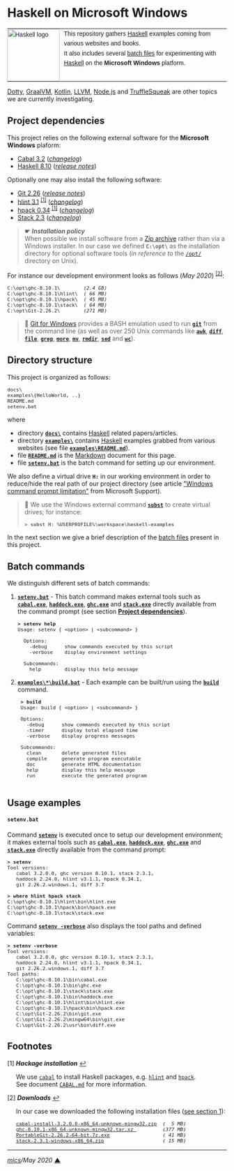 # <span id="top">Haskell on Microsoft Windows</span>

<table style="font-family:Helvetica,Arial;font-size:14px;line-height:1.6;">
  <tr>
  <td style="border:0;padding:0 10px 0 0;min-width:120px;"><a href="https://www.haskell.org/"><img style="border:0;" src="https://wiki.haskell.org/wikiupload/6/62/Double_lambda.png" width="120" alt="Haskell logo"/></a></td>
  <td style="border:0;padding:0;vertical-align:text-top;">This repository gathers <a href="https://www.haskell.org/">Haskell</a> examples coming from various websites and books.<br/>
  It also includes several <a href="https://en.wikibooks.org/wiki/Windows_Batch_Scripting">batch files</a> for experimenting with <a href="https://www.haskell.org/">Haskell</a> on the <b>Microsoft Windows</b> platform.
  </td>
  </tr>
</table>

[Dotty][dotty_examples], [GraalVM][graalvm_examples], [Kotlin][kotlin_examples], [LLVM][llvm_examples], [Node.js][nodejs_examples] and [TruffleSqueak][trufflesqueak_examples] are other topics we are currently investigating.

## <span id="proj_deps">Project dependencies</span>

This project relies on the following external software for the **Microsoft Windows** plaform:

- [Cabal 3.2][cabal_downloads] ([*changelog*][cabal_changelog])
- [Haskell 8.10][haskell_downloads] ([*release notes*][haskell_relnotes])

Optionally one may also install the following software:

- [Git 2.26][git_downloads] ([*release notes*][git_relnotes])
- [hlint 3.1][hlint_downloads] <sup id="anchor_01">[[1]](#footnote_01)</sup> ([*changelog*][hlint_changelog])
- [hpack 0.34][hpack_downloads] <sup id="anchor_01">[[1]](#footnote_01)</sup> ([*changelog*][hpack_changelog])
- [Stack 2.3][stack_downloads] ([*changelog*][stack_changelog])

> **&#9755;** ***Installation policy***<br/>
> When possible we install software from a [Zip archive][zip_archive] rather than via a Windows installer. In our case we defined **`C:\opt\`** as the installation directory for optional software tools (*in reference to* the [`/opt/`][unix_opt] directory on Unix).

For instance our development environment looks as follows (*May 2020*) <sup id="anchor_02">[[2]](#footnote_02)</sup>:

<pre style="font-size:80%;">
C:\opt\ghc-8.10.1\        <i>(2.4 GB)</i>
C:\opt\ghc-8.10.1\hlint\  <i>( 66 MB)</i>
C:\opt\ghc-8.10.1\hpack\  <i>( 45 MB)</i>
C:\opt\ghc-8.10.1\stack\  <i>( 64 MB)</i>
C:\opt\Git-2.26.2\        <i>(271 MB)</i>
</pre>

<!--
> **:mag_right:** GHC features two backends: the default native code generator (option `-fasm`) and the LLVM (version 7) code generator (option `-fllvm`). The C code generator is deprecated since GHC 7.0.
-->

> **:mag_right:** [Git for Windows][git_downloads] provides a BASH emulation used to run [**`git`**][git_cli] from the command line (as well as over 250 Unix commands like [**`awk`**][man1_awk], [**`diff`**][man1_diff], [**`file`**][man1_file], [**`grep`**][man1_grep], [**`more`**][man1_more], [**`mv`**][man1_mv], [**`rmdir`**][man1_rmdir], [**`sed`**][man1_sed] and [**`wc`**][man1_wc]).

## <span id="structure">Directory structure</span>

This project is organized as follows:

<pre style="font-size:80%;">
docs\
examples\{HelloWorld, ..}
README.md
setenv.bat
</pre>

where

- directory [**`docs\`**](docs/) contains [Haskell] related papers/articles.
- directory [**`examples\`**](examples/) contains [Haskell] examples grabbed from various websites (see file [**`examples\README.md`**](examples/README.md)).
- file [**`README.md`**](README.md) is the [Markdown][github_markdown] document for this page.
- file [**`setenv.bat`**](setenv.bat) is the batch command for setting up our environment.

<!--
> **:mag_right:** We use [VS Code][microsoft_vscode] with the extension [Markdown Preview Github Styling](https://marketplace.visualstudio.com/items?itemName=bierner.markdown-preview-github-styles) to edit our Markdown files (see article ["Mastering Markdown"](https://guides.github.com/features/mastering-markdown/) from [GitHub Guides][github_guides].
-->

We also define a virtual drive **`H:`** in our working environment in order to reduce/hide the real path of our project directory (see article ["Windows command prompt limitation"][windows_limitation] from Microsoft Support).
> **:mag_right:** We use the Windows external command [**`subst`**][windows_subst] to create virtual drives; for instance:
>
> <pre style="font-size:80%;">
> <b>&gt; subst H: %USERPROFILE%\workspace\haskell-examples</b>
> </pre>

In the next section we give a brief description of the [batch files][windows_batch_file] present in this project.

## <span id="commands">Batch commands</span>

We distinguish different sets of batch commands:

1. [**`setenv.bat`**](setenv.bat) - This batch command makes external tools such as [**`cabal.exe`**][cabal_userguide], [**`haddock.exe`**][haddock_userguide], [**`ghc.exe`**][ghc_userguide] and [**`stack.exe`**][stack_userguide] directly available from the command prompt (see section [**Project dependencies**](#proj_deps)).

   <pre style="font-size:80%;">
   <b>&gt; setenv help</b>
   Usage: setenv { &lt;option&gt; | &lt;subcommand&gt; }
   &nbsp;
     Options:
       -debug      show commands executed by this script
       -verbose    display environment settings
   &nbsp;
     Subcommands:
       help        display this help message
   </pre>


2. [**`examples\*\build.bat`**](examples/dotty-example-project/build.bat) - Each example can be built/run using the [**`build`**](examples/dotty-example-project/build.bat) command.<br/>

    <pre style="font-size:80%;">
    <b>&gt; build</b>
    Usage: build { &lt;option&gt; | &lt;subcommand&gt; }
    &nbsp;
    Options:
      -debug      show commands executed by this script
      -timer      display total elapsed time
      -verbose    display progress messages
    &nbsp;
    Subcommands:
      clean       delete generated files
      compile     generate program executable
      doc         generate HTML documentation
      help        display this help message
      run         execute the generated program
    </pre>

## <span id="usage">Usage examples</span>

#### `setenv.bat`

Command [**`setenv`**](setenv.bat) is executed once to setup our development environment; it makes external tools such as [**`cabal.exe`**][cabal_userguide], [**`haddock.exe`**][haddock_userguide], [**`ghc.exe`**][ghc_userguide] and [**`stack.exe`**][stack_userguide] directly available from the command prompt:

<pre style="font-size:80%;">
<b>&gt; setenv</b>
Tool versions:
   cabal 3.2.0.0, ghc version 8.10.1, stack 2.3.1,
   haddock 2.24.0, hlint v3.1.1, hpack 0.34.1,
   git 2.26.2.windows.1, diff 3.7

<b>&gt; where hlint hpack stack</b>
C:\opt\ghc-8.10.1\hlint\bin\hlint.exe
C:\opt\ghc-8.10.1\hpack\bin\hpack.exe
C:\opt\ghc-8.10.1\stack\stack.exe
</pre>

Command [**`setenv -verbose`**](setenv.bat) also displays the tool paths and defined variables:

<pre style="font-size:80%;">
<b>&gt; setenv -verbose</b>
Tool versions:
   cabal 3.2.0.0, ghc version 8.10.1, stack 2.3.1,
   haddock 2.24.0, hlint v3.1.1, hpack 0.34.1,
   git 2.26.2.windows.1, diff 3.7
Tool paths:
   C:\opt\ghc-8.10.1\bin\cabal.exe
   C:\opt\ghc-8.10.1\bin\ghc.exe
   C:\opt\ghc-8.10.1\stack\stack.exe
   C:\opt\ghc-8.10.1\bin\haddock.exe
   C:\opt\ghc-8.10.1\hlint\bin\hlint.exe
   C:\opt\ghc-8.10.1\hpack\bin\hpack.exe
   C:\opt\Git-2.26.2\bin\git.exe
   C:\opt\Git-2.26.2\mingw64\bin\git.exe
   C:\opt\Git-2.26.2\usr\bin\diff.exe
</pre>

## <span id="footnotes">Footnotes</span>

<a name="footnote_01">[1]</a> ***Hackage installation*** [↩](#anchor_01)

<p style="margin:0 0 1em 20px;">
We use <a href="https://www.haskell.org/cabal/"><code>cabal</code></a> to install Haskell packages, e.g. <a href="https://hackage.haskell.org/package/hlint"><code>hlint</code></a> and  <a href="https://hackage.haskell.org/package/hpack"><code>hpack</code></a>.<br/>See  document <a href="CABAL.md"><code>CABAL.md</code></a> for more information.
</p>


<a name="footnote_02">[2]</a> ***Downloads*** [↩](#anchor_02)

<p style="margin:0 0 1em 20px;">
In our case we downloaded the following installation files (<a href="#proj_deps">see section 1</a>):
</p>
<pre style="margin:0 0 1em 20px; font-size:80%;">
<a href="https://www.haskell.org/cabal/download.html">cabal-install-3.2.0.0-x86_64-unknown-mingw32.zip</a>  <i>(  5 MB)</i>
<a href="https://downloads.haskell.org/ghc/8.10.1/">ghc-8.10.1-x86_64-unknown-mingw32.tar.xz </a>         <i>(377 MB)</i>
<a href="https://git-scm.com/download/win">PortableGit-2.26.2-64-bit.7z.exe</a>                  <i>( 41 MB)</i>
<a href="https://github.com/commercialhaskell/stack/releases">stack-2.3.1-windows-x86_64.zip</a>                    <i>( 15 MB)</i>
</pre>

***

*[mics](https://lampwww.epfl.ch/~michelou/)/May 2020* [**&#9650;**](#top)
<span id="bottom">&nbsp;</span>

<!-- link refs -->

[cabal_changelog]: https://hackage.haskell.org/package/Cabal/changelog
[cabal_downloads]: https://www.haskell.org/cabal/download.html
[cabal_userguide]: https://www.haskell.org/cabal/users-guide/
[dotty_examples]: https://github.com/michelou/dotty-examples
[ghc_userguide]: https://downloads.haskell.org/~ghc/latest/docs/html/users_guide/using.html
[git_cli]: https://git-scm.com/docs/git
[git_downloads]: https://git-scm.com/download/win
[git_relnotes]: https://raw.githubusercontent.com/git/git/master/Documentation/RelNotes/2.26.2.txt
[github_markdown]: https://github.github.com/gfm/
[graalvm_examples]: https://github.com/michelou/graalvm-examples
[haddock_userguide]: https://www.haskell.org/haddock/doc/html/index.html
[haskell]: https://www.haskell.org
[haskell_downloads]: https://downloads.haskell.org/~ghc/8.10.1/
[haskell_relnotes]: https://downloads.haskell.org/ghc/8.10.1/docs/html/users_guide/8.10.1-notes.html
[hlint_changelog]: https://hackage.haskell.org/package/hlint-3.1.1/changelog
[hlint_downloads]: https://hackage.haskell.org/package/hlint
[hpack_changelog]: https://hackage.haskell.org/package/hpack-0.34.1/changelog
[hpack_downloads]: https://hackage.haskell.org/package/hpack
[kotlin_examples]: https://github.com/michelou/kotlin-examples
[llvm_examples]: https://github.com/michelou/llvm-examples
[man1_awk]: https://www.linux.org/docs/man1/awk.html
[man1_diff]: https://www.linux.org/docs/man1/diff.html
[man1_file]: https://www.linux.org/docs/man1/file.html
[man1_grep]: https://www.linux.org/docs/man1/grep.html
[man1_more]: https://www.linux.org/docs/man1/more.html
[man1_mv]: https://www.linux.org/docs/man1/mv.html
[man1_rmdir]: https://www.linux.org/docs/man1/rmdir.html
[man1_sed]: https://www.linux.org/docs/man1/sed.html
[man1_wc]: https://www.linux.org/docs/man1/wc.html
[nodejs_examples]: https://github.com/michelou/nodejs-examples
[stack_changelog]: https://docs.haskellstack.org/en/stable/ChangeLog/#v231
[stack_downloads]: https://github.com/commercialhaskell/stack/releases
[stack_userguide]: https://docs.haskellstack.org/en/stable/GUIDE/
[trufflesqueak_examples]: https://github.com/michelou/trufflesqueak-examples
[unix_opt]: https://tldp.org/LDP/Linux-Filesystem-Hierarchy/html/opt.html
[windows_batch_file]: https://en.wikibooks.org/wiki/Windows_Batch_Scripting
[windows_limitation]: https://support.microsoft.com/en-gb/help/830473/command-prompt-cmd-exe-command-line-string-limitation
[windows_subst]: https://docs.microsoft.com/en-us/windows-server/administration/windows-commands/subst
[zip_archive]: https://www.howtogeek.com/178146/htg-explains-everything-you-need-to-know-about-zipped-files/
